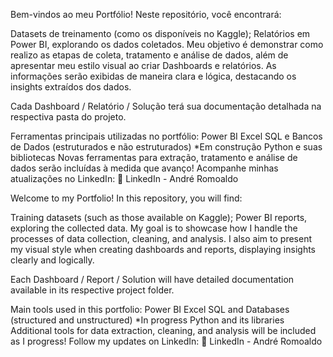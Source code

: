Bem-vindos ao meu Portfólio!
Neste repositório, você encontrará:

Datasets de treinamento (como os disponíveis no Kaggle);
Relatórios em Power BI, explorando os dados coletados.
Meu objetivo é demonstrar como realizo as etapas de coleta, tratamento e análise de dados, além de apresentar meu estilo visual ao criar Dashboards e relatórios. As informações serão exibidas de maneira clara e lógica, destacando os insights extraídos dos dados.

Cada Dashboard / Relatório / Solução terá sua documentação detalhada na respectiva pasta do projeto.

Ferramentas principais utilizadas no portfólio:
Power BI
Excel
SQL e Bancos de Dados (estruturados e não estruturados) *Em construção
Python e suas bibliotecas
Novas ferramentas para extração, tratamento e análise de dados serão incluídas à medida que avanço! Acompanhe minhas atualizações no LinkedIn:
🔗 LinkedIn - André Romoaldo

Welcome to my Portfolio!
In this repository, you will find:

Training datasets (such as those available on Kaggle);
Power BI reports, exploring the collected data.
My goal is to showcase how I handle the processes of data collection, cleaning, and analysis. I also aim to present my visual style when creating dashboards and reports, displaying insights clearly and logically.

Each Dashboard / Report / Solution will have detailed documentation available in its respective project folder.

Main tools used in this portfolio:
Power BI
Excel
SQL and Databases (structured and unstructured) *In progress
Python and its libraries
Additional tools for data extraction, cleaning, and analysis will be included as I progress! Follow my updates on LinkedIn:
🔗 LinkedIn - André Romoaldo
